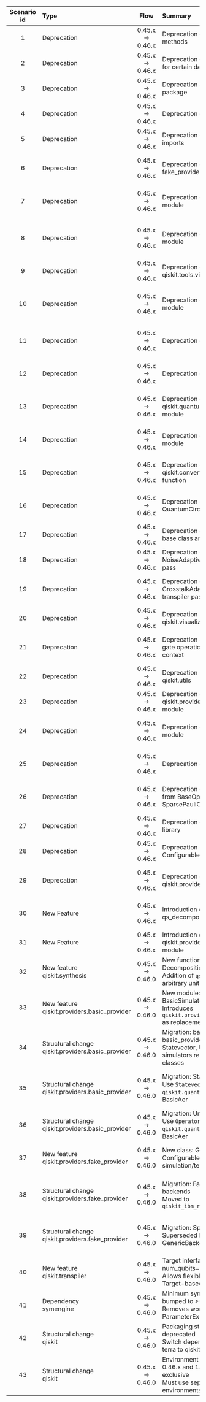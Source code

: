| Scenario id | Type | Flow | Summary | Artifacts | Pre-migration code | Post-migration code | Difficulty | Impact | References |
| :-: | :- | :-: | :- | :- | :- | :- | :- | :- | :- |
| 1 | Deprecation | 0.45.x → 0.46.x | Deprecation of ScheduleBlock methods | `ScheduleBlock.scoped_parameters()`, `ScheduleBlock.search_parameters()` | `ScheduleBlock.scoped_parameters()`, `ScheduleBlock.search_parameters()` |  | Moderate | QSE (affects pulse scoping) | [Release Notes](https://docs.quantum.ibm.com/api/qiskit/release-notes/0.46) |
| 2 | Deprecation | 0.45.x → 0.46.x | Deprecation of plot_histogram() for certain data types | `plot_histogram()` | `plot_histogram(QuasiDistribution)` | `plot_distribution(QuasiDistribution)` | Low (simple refactorization) | SE (visualization function change) | [Release Notes](https://docs.quantum.ibm.com/api/qiskit/release-notes/0.46) |
| 3 | Deprecation | 0.45.x → 0.46.x | Deprecation of qiskit-terra package | `qiskit-terra` | `import qiskit-terra` | `import qiskit` | High (requires package change) | SE (package migration) | [Release Notes](https://docs.quantum.ibm.com/api/qiskit/release-notes/0.46) |
| 4 | Deprecation | 0.45.x → 0.46.x | Deprecation of qiskit.Aer object | `qiskit.Aer` | `from qiskit import Aer` | `from qiskit_aer import Aer` | Low (simple refactorization) | SE (namespace change) | [Release Notes](https://docs.quantum.ibm.com/api/qiskit/release-notes/0.46) |
| 5 | Deprecation | 0.45.x → 0.46.x | Deprecation of qiskit.providers.aer imports | `qiskit.providers.aer` | `from qiskit.providers import aer` | `from qiskit_aer import aer` | Low (simple refactorization) | SE (namespace change) | [Release Notes](https://docs.quantum.ibm.com/api/qiskit/release-notes/0.46) |
| 6 | Deprecation | 0.45.x → 0.46.x | Deprecation of pulse jobs on fake_provider backends | `qiskit.providers.fake_provider` | `backend = FakeBackend()`<br>`pulse_program = pulse.Schedule()`<br>`backend.run(pulse_program)` |  | High (requires alternative simulation library) | QSE (affects pulse simulation) | [Release Notes](https://docs.quantum.ibm.com/api/qiskit/release-notes/0.46) |
| 7 | Deprecation | 0.45.x → 0.46.x | Deprecation of qiskit.tools.jupyter module | `qiskit.tools.jupyter` | `from qiskit.tools import jupyter` | `from qiskit_ibm_provider import jupyter` | Moderate (requires package change) | SE (module migration) | [Release Notes](https://docs.quantum.ibm.com/api/qiskit/release-notes/0.46) |
| 8 | Deprecation | 0.45.x → 0.46.x | Deprecation of qiskit.tools.monitor module | `qiskit.tools.monitor` | `from qiskit.tools import monitor` |  | Moderate (requires alternative monitoring tools) | SE (module migration) | [Release Notes](https://docs.quantum.ibm.com/api/qiskit/release-notes/0.46) |
| 9 | Deprecation | 0.45.x → 0.46.x | Deprecation of qiskit.tools.visualization module | `qiskit.tools.visualization` | `from qiskit.tools import visualization` | `from qiskit import visualization` | Low (simple refactorization) | SE (module migration) | [Release Notes](https://docs.quantum.ibm.com/api/qiskit/release-notes/0.46) |
| 10 | Deprecation | 0.45.x → 0.46.x | Deprecation of qiskit.tools.events module | `qiskit.tools.events` | `from qiskit.tools import events` |  | Moderate (requires alternative event handling tools) | SE (module migration) | [Release Notes](https://docs.quantum.ibm.com/api/qiskit/release-notes/0.46) |
| 11 | Deprecation | 0.45.x → 0.46.x | Deprecation of qiskit.tools module | `qiskit.tools` | `from qiskit import tools` | `from qiskit import utils` | Moderate (requires module change) | SE (module migration) | [Release Notes](https://docs.quantum.ibm.com/api/qiskit/release-notes/0.46) |
| 12 | Deprecation | 0.45.x → 0.46.x | Deprecation of qiskit.test module | `qiskit.test` | `from qiskit import test` |  | Moderate (requires alternative testing tools) | SE (module migration) | [Release Notes](https://docs.quantum.ibm.com/api/qiskit/release-notes/0.46) |
| 13 | Deprecation | 0.45.x → 0.46.x | Deprecation of qiskit.quantum_info.synthesis module | `qiskit.quantum_info.synthesis` | `from qiskit.quantum_info import synthesis` | `from qiskit import synthesis` | Moderate (requires module change) | SE (module migration) | [Release Notes](https://docs.quantum.ibm.com/api/qiskit/release-notes/0.46) |
| 14 | Deprecation | 0.45.x → 0.46.x | Deprecation of qiskit.qasm module | `qiskit.qasm` | `from qiskit import qasm` | `from qiskit import qasm2` | Moderate (requires module change) | SE (module migration) | [Release Notes](https://docs.quantum.ibm.com/api/qiskit/release-notes/0.46) |
| 15 | Deprecation | 0.45.x → 0.46.x | Deprecation of qiskit.converters.ast_to_dag function | `qiskit.converters.ast_to_dag` | `from qiskit.converters import ast_to_dag` | `from qiskit import circuit_to_dag` | Moderate (requires function change) | SE (function migration) | [Release Notes](https://docs.quantum.ibm.com/api/qiskit/release-notes/0.46) |
| 16 | Deprecation | 0.45.x → 0.46.x | Deprecation of QuantumCircuit.qasm() method | `QuantumCircuit.qasm()` | `QuantumCircuit.qasm()` | `qasm2.dump()` or `qasm2.dumps()` | Moderate (requires function change) | SE (method migration) | [Release Notes](https://docs.quantum.ibm.com/api/qiskit/release-notes/0.46) |
| 17 | Deprecation | 0.45.x → 0.46.x | Deprecation of ParametricPulse base class and pulses | `ParametricPulse` | `from qiskit.pulse import ParametricPulse` | `from qiskit.pulse import SymbolicPulse` | Moderate (requires class change) | QSE (affects pulse programming) | [Release Notes](https://docs.quantum.ibm.com/api/qiskit/release-notes/0.46) |
| 18 | Deprecation | 0.45.x → 0.46.x | Deprecation of NoiseAdaptiveLayout transpiler pass | `NoiseAdaptiveLayout` | `from qiskit.transpiler import NoiseAdaptiveLayout` | `from qiskit.transpiler import VF2Layout` or `VF2PostLayout` | Moderate (requires class change) | QSE (affects transpilation) | [Release Notes](https://docs.quantum.ibm.com/api/qiskit/release-notes/0.46) |
| 19 | Deprecation | 0.45.x → 0.46.x | Deprecation of CrosstalkAdaptiveSchedule transpiler pass | `CrosstalkAdaptiveSchedule` | `from qiskit.transpiler import CrosstalkAdaptiveSchedule` |  | High (requires alternative transpiler pass) | QSE (affects transpilation) | [Release Notes](https://docs.quantum.ibm.com/api/qiskit/release-notes/0.46) |
| 20 | Deprecation | 0.45.x → 0.46.x | Deprecation of qiskit.visualization.qcstyle module | `qiskit.visualization.qcstyle` | `from qiskit.visualization import qcstyle` | `from qiskit.visualization.circuit import qcstyle` | Low (simple refactorization) | SE (module migration) | [Release Notes](https://docs.quantum.ibm.com/api/qiskit/release-notes/0.46) |
| 21 | Deprecation | 0.45.x → 0.46.x | Deprecation of injecting circuit gate operations into pulse builder context | `pulse.builder` | `with pulse.build() as schedule:`<br>`    pulse.play(Gaussian(160, 0.1, 40), DriveChannel(0))` | `with pulse.build() as schedule:`<br>`    pulse.call(Gaussian(160, 0.1, 40))` | Moderate (requires function change) | QSE (affects pulse programming) | [Release Notes](https://docs.quantum.ibm.com/api/qiskit/release-notes/0.46) |
| 22 | Deprecation | 0.45.x → 0.46.x | Deprecation of certain tools in qiskit.utils | `qiskit.utils` | `from qiskit.utils import *` |  | High (requires alternative utility tools) | SE (utility tools migration) | [Release Notes](https://docs.quantum.ibm.com/api/qiskit/release-notes/0.46) |
| 23 | Deprecation | 0.45.x → 0.46.x | Deprecation of qiskit.providers.fake_provider module | `qiskit.providers.fake_provider` | `from qiskit.providers import fake_provider` | `from qiskit_ibm_runtime import fake_provider` | High (requires package change) | SE (module migration) | [Release Notes](https://docs.quantum.ibm.com/api/qiskit/release-notes/0.46) |
| 24 | Deprecation | 0.45.x → 0.46.x | Deprecation of qiskit.extensions module | `qiskit.extensions` | `from qiskit import extensions` | `from qiskit.circuit.library import *` | Moderate (requires module change) | SE (module migration) | [Release Notes](https://docs.quantum.ibm.com/api/qiskit/release-notes/0.46) |
| 25 | Deprecation | 0.45.x → 0.46.x | Deprecation of execute() function | `execute()` | `execute(circuits, backend)` | `transpile(circuits, backend).run()` | Moderate (requires function change) | QSE (affects circuit execution) | [Release Notes](https://docs.quantum.ibm.com/api/qiskit/release-notes/0.46) |
| 26 | Deprecation | 0.45.x → 0.46.x | Deprecation of implicit conversion from BaseOperator to SparsePauliOp | `Estimator.run()` | `Estimator.run(BaseOperator)` | `Estimator.run(SparsePauliOp.from_operator(BaseOperator))` | Moderate (requires explicit conversion) | QSE (affects estimator observable arguments) | [Release Notes](https://docs.quantum.ibm.com/api/qiskit/release-notes/0.46) |
| 27 | Deprecation | 0.45.x → 0.46.x | Deprecation of discrete pulse library | `qiskit.pulse` | `from qiskit.pulse import *` | `from qiskit.pulse import SymbolicPulse` | Moderate (requires class change) | QSE (affects pulse programming) | [Release Notes](https://docs.quantum.ibm.com/api/qiskit/release-notes/0.46) |
| 28 | Deprecation | 0.45.x → 0.46.x | Deprecation of ConfigurableFakeBackend class | `ConfigurableFakeBackend` | `from qiskit.providers import ConfigurableFakeBackend` | `from qiskit.providers import GenericBackendV2` | Moderate (requires class change) | SE (class migration) | [Release Notes](https://docs.quantum.ibm.com/api/qiskit/release-notes/0.46) |
| 29 | Deprecation | 0.45.x → 0.46.x | Deprecation of qiskit.providers.basicaer module | `qiskit.providers.basicaer` | `from qiskit.providers import basicaer` | `from qiskit.providers import basic_provider` | Moderate (requires module change) | SE (module migration) | [Release Notes](https://docs.quantum.ibm.com/api/qiskit/release-notes/0.46) |
| 30 | New Feature | 0.45.x → 0.46.x | Introduction of qs_decomposition() function | `qiskit.synthesis` |  | `from qiskit.synthesis import qs_decomposition` | Minimum (new functionality) | QSE (new quantum decomposition method) | [Release Notes](https://docs.quantum.ibm.com/api/qiskit/release-notes/0.46) |
| 31 | New Feature | 0.45.x → 0.46.x | Introduction of qiskit.providers.basic_provider module | `qiskit.providers.basic_provider` |  | `from qiskit.providers import basic_provider` | Minimum (new functionality) | SE (new provider module) | [Release Notes](https://docs.quantum.ibm.com/api/q) |
| 32 | New feature<br>qiskit.synthesis | 0.45.x → 0.46.0 | New function: Quantum Shannon Decomposition<br>Addition of `qs_decomposition()` for arbitrary unitaries | `qs_decomposition` function |  | from qiskit.synthesis import qs_decomposition<br>decomp = qs_decomposition(unitary) | mínimo (new functionality, no migration required) | qse (enables new synthesis capabilities) | https://docs.quantum.ibm.com/api/qiskit/release-notes#0.46.0 |
| 33 | New feature<br>qiskit.providers.basic_provider | 0.45.x → 0.46.0 | New module: BasicProvider and BasicSimulator<br>Introduces `qiskit.providers.basic_provider` as replacement for `basicaer` | `BasicProvider`<br>`BasicSimulator`<br>`BasicProviderJob` |  | from qiskit.providers.basic_provider import BasicProvider<br>provider = BasicProvider()<br>backend = provider.get_backend("basic_simulator") | mínimo (new functionality, no migration required) | qse (new simulation/testing backend) | https://docs.quantum.ibm.com/api/qiskit/release-notes#0.46.0 |
| 34 | Structural change<br>qiskit.providers.basic_provider | 0.45.x → 0.46.0 | Migration: basicaer simulators to basic_provider<br>Statevector, Unitary, QASM simulators replaced by new classes | `BasicAerProvider`<br>`QasmSimulatorPy`<br>`UnitarySimulatorPy`<br>`StatevectorSimulatorPy` | from qiskit import BasicAer<br>backend = BasicAer.get_backend("qasm_simulator")<br>result = backend.run(qc).result() | from qiskit.providers.basic_provider import BasicProvider<br>backend = BasicProvider().get_backend("basic_simulator")<br>result = backend.run(qc).result() | baja (direct import/class replacement) | qse (affects simulation/testing flows) | https://docs.quantum.ibm.com/api/qiskit/release-notes#0.46.0 |
| 35 | Structural change<br>qiskit.providers.basic_provider | 0.45.x → 0.46.0 | Migration: Statevector simulator<br>Use `Statevector` from `qiskit.quantum_info` instead of BasicAer | `BasicAer`<br>`statevector_simulator` | from qiskit import BasicAer<br>backend = BasicAer.get_backend("statevector_simulator")<br>statevector = backend.run(qc).result().get_statevector() | from qiskit.quantum_info import Statevector<br>statevector = Statevector(qc) | baja (direct class replacement) | qse (affects statevector simulation) | https://docs.quantum.ibm.com/api/qiskit/release-notes#0.46.0 |
| 36 | Structural change<br>qiskit.providers.basic_provider | 0.45.x → 0.46.0 | Migration: Unitary simulator<br>Use `Operator` from `qiskit.quantum_info` instead of BasicAer | `BasicAer`<br>`unitary_simulator` | from qiskit import BasicAer<br>backend = BasicAer.get_backend("unitary_simulator")<br>result = backend.run(qc).result() | from qiskit.quantum_info import Operator<br>result = Operator(qc).data | baja (direct class replacement) | qse (affects unitary simulation) | https://docs.quantum.ibm.com/api/qiskit/release-notes#0.46.0 |
| 37 | New feature<br>qiskit.providers.fake_provider | 0.45.x → 0.46.0 | New class: GenericBackendV2<br>Configurable BackendV2 for local simulation/testing | `GenericBackendV2` |  | from qiskit.providers.fake_provider import GenericBackendV2<br>backend = GenericBackendV2(num_qubits=3) | mínimo (new functionality, no migration required) | qse (enables flexible backend simulation) | https://docs.quantum.ibm.com/api/qiskit/release-notes#0.46.0 |
| 38 | Structural change<br>qiskit.providers.fake_provider | 0.45.x → 0.46.0 | Migration: FakeProvider and fake backends<br>Moved to `qiskit_ibm_runtime.fake_provider` | `FakeProvider`<br>`FakeSherbrooke`<br>other fake backends | from qiskit.providers.fake_provider import FakeProvider, FakeSherbrooke<br>backend1 = FakeProvider().get_backend("fake_ourense")<br>backend2 = FakeSherbrooke() | from qiskit_ibm_runtime.fake_provider import FakeProvider, FakeSherbrooke<br>backend1 = FakeProvider().get_backend("fake_ourense")<br>backend2 = FakeSherbrooke() | baja (import path change, requires new package) | qse (affects backend simulation/testing) | https://docs.quantum.ibm.com/api/qiskit/release-notes#0.46.0 |
| 39 | Structural change<br>qiskit.providers.fake_provider | 0.45.x → 0.46.0 | Migration: Special fake backends<br>Superseded by GenericBackendV2 | `FakeBackend5QV2`<br>`FakeBackendV2`<br>`FakeBackendV2LegacyQubitProps`<br>`FakeBackendSimple` | from qiskit.providers.fake_provider import FakeBackend5QV2<br>backend = FakeBackend5QV2() | from qiskit.providers.fake_provider import GenericBackendV2<br>backend = GenericBackendV2(num_qubits=5) | baja (class replacement, different backend properties) | qse (affects backend simulation/testing) | https://docs.quantum.ibm.com/api/qiskit/release-notes#0.46.0 |
| 40 | New feature<br>qiskit.transpiler | 0.45.x → 0.46.0 | Target interface: support for num_qubits=None<br>Allows flexible qubit count in Target-based simulators | `Target` |  | from qiskit.transpiler import Target<br>target = Target(num_qubits=None) | mínimo (new functionality, no migration required) | qse (enables flexible transpiler targets) | https://docs.quantum.ibm.com/api/qiskit/release-notes#0.46.0 |
| 41 | Dependency<br>symengine | 0.45.x → 0.46.0 | Minimum symengine version bumped to >=0.11<br>Removes workarounds in ParameterExpression.is_real() | `symengine`<br>`ParameterExpression` |  | pip install 'symengine>=0.11' | baja (dependency update, no code refactor) | se (dependency management) | https://docs.quantum.ibm.com/api/qiskit/release-notes#0.46.0 |
| 42 | Structural change<br>qiskit | 0.45.x → 0.46.0 | Packaging structure: qiskit-terra deprecated<br>Switch dependency from qiskit-terra to qiskit | `qiskit-terra`<br>`qiskit` | install_requires=['qiskit-terra>=0.44'] | install_requires=['qiskit>=0.44'] | baja (dependency update, no code refactor) | se (dependency management, packaging) | https://docs.quantum.ibm.com/api/qiskit/release-notes#0.46.0 |
| 43 | Structural change<br>qiskit | 0.45.x → 0.46.0 | Environment management: Qiskit 0.46.x and 1.0.x are mutually exclusive<br>Must use separate virtual environments | `qiskit` package | pip install --upgrade qiskit | python -m venv qiskit_1.0<br>source qiskit_1.0/bin/activate<br>pip install qiskit>=1 | alta (requires environment recreation, not in-place upgrade) | se (environment, dependency isolation) | https://docs.quantum.ibm.com/api/qiskit/release-notes#0.46.0 |